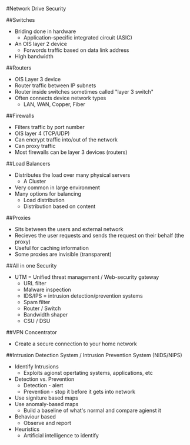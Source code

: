 #Network Drive Security

##Switches
* Briding done in hardware 
   * Application-specific integrated circuit (ASIC)
* An OIS layer 2 device
   * Forwords traffic based on data link address
* High bandwidth

##Routers
* OIS Layer 3 device
* Router traffic between IP subnets
* Router inside switches sometimes called "layer 3 switch"
* Often connects device network types
   * LAN, WAN, Copper, Fiber

##Firewalls
* Filters traffic by port number 
* OIS layer 4 (TCP/UDP)
* Can encrypt traffic into/out of the network
* Can proxy traffic
* Most firewalls can be layer 3 devices (routers)

##Load Balancers
* Distributes the load over many physical servers
   * A Cluster
* Very common in large environment
* Many options for balancing 
   * Load distribution 
   * Distribution based on content 

##Proxies
* Sits between the users and external network 
* Recieves the user requests and sends the request on their behalf (the proxy)
* Useful for caching information
* Some proxies are invisible (transparent)

##All in one Security
* UTM = Unified threat management / Web-security gateway
   * URL filter
   * Malware inspection
   * IDS/IPS = intrusion detection/prevention systems 
   * Spam filter
   * Router / Switch
   * Bandwidth shaper
   * CSU / DSU

##VPN Concentrator
* Create a secure connection to your home network

##Intrusion Detection System / Intrusion Prevention System (NIDS/NIPS)
* Identify Intrusions
   * Exploits agionst opertating systems, applications, etc
* Detection vs. Prevention
   * Detection - alert
   * Prevention - stop it before it gets into network
* Use signiture based maps
* Use anomaly-based maps
   * Build a baseline of what's normal and compare agienst it
* Behaviour based
   * Observe and report
* Heuristics
   * Artificial intelligence to identify
